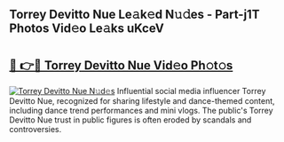 ## Torrey Devitto Nue Le𝚊k𝚎d N𝚞𝚍es - Part-j1T Photos Vid𝚎o Le𝚊ks uKceV

# <h2><a href="http://fb07hr1.evod.top/?m=Torrey+Devitto+Nue">🔗 👉🔴 Torrey Devitto Nue Vid𝚎o Ph𝚘t𝚘s</a></h2>

[![Torrey Devitto Nue N𝚞d𝚎s](https://i.imgur.com/8V9OHl7.gif)](http://fb07hr1.evod.top/?m=Torrey+Devitto+Nue)
Influential social media influencer Torrey Devitto Nue, recognized for sharing lifestyle and dance-themed content, including dance trend performances and mini vlogs. The public's Torrey Devitto Nue trust in public figures is often eroded by scandals and controversies. 
